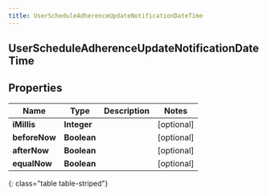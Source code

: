 ```yaml
---
title: UserScheduleAdherenceUpdateNotificationDateTime
---
```

## UserScheduleAdherenceUpdateNotificationDateTime


## Properties

| Name | Type | Description | Notes |
| ------------ | ------------- | ------------- | ------------- |
| **iMillis** | **Integer** |  |  [optional] |
| **beforeNow** | **Boolean** |  |  [optional] |
| **afterNow** | **Boolean** |  |  [optional] |
| **equalNow** | **Boolean** |  |  [optional] |
{: class="table table-striped"}



